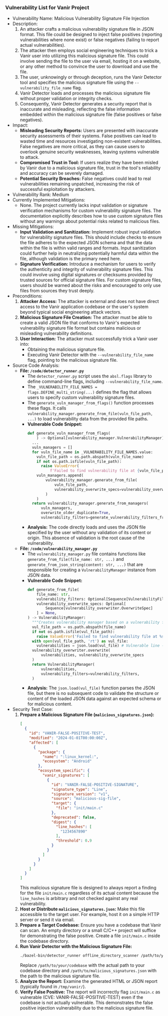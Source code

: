 ### Vulnerability List for Vanir Project

* Vulnerability Name: Malicious Vulnerability Signature File Injection
* Description:
    1. An attacker crafts a malicious vulnerability signature file in JSON format. This file could be designed to inject false positives (reporting vulnerabilities where none exist) or false negatives (failing to report actual vulnerabilities).
    2. The attacker then employs social engineering techniques to trick a Vanir user into utilizing this malicious signature file. This could involve sending the file to the user via email, hosting it on a website, or any other method to convince the user to download and use the file.
    3. The user, unknowingly or through deception, runs the Vanir Detector tool and specifies the malicious signature file using the `--vulnerability_file_name` flag.
    4. Vanir Detector loads and processes the malicious signature file without proper validation or integrity checks.
    5. Consequently, Vanir Detector generates a security report that is inaccurate and misleading, reflecting the false information embedded within the malicious signature file (false positives or false negatives).
* Impact:
    - **Misleading Security Reports:** Users are presented with inaccurate security assessments of their systems. False positives can lead to wasted time and resources investigating non-existent vulnerabilities. False negatives are more critical, as they can cause users to overlook genuine security weaknesses, leaving systems vulnerable to attack.
    - **Compromised Trust in Tool:** If users realize they have been misled by Vanir due to a malicious signature file, trust in the tool's reliability and accuracy can be severely damaged.
    - **Potential Security Breaches:** False negatives could lead to real vulnerabilities remaining unpatched, increasing the risk of successful exploitation by attackers.
* Vulnerability Rank: Medium
* Currently Implemented Mitigations:
    - None. The project currently lacks input validation or signature verification mechanisms for custom vulnerability signature files. The documentation explicitly describes how to use custom signature files without any warnings about potential risks related to malicious files.
* Missing Mitigations:
    - **Input Validation and Sanitization:** Implement robust input validation for vulnerability signature files. This should include checks to ensure the file adheres to the expected JSON schema and that the data within the file is within valid ranges and formats. Input sanitization could further help in neutralizing potentially harmful data within the file, although validation is the primary need here.
    - **Signature Verification:** Introduce a mechanism for users to verify the authenticity and integrity of vulnerability signature files. This could involve using digital signatures or checksums provided by trusted sources for official signature files. For custom signature files, users should be warned about the risks and encouraged to only use files from sources they trust deeply.
* Preconditions:
    1. **Attacker Access:** The attacker is external and does not have direct access to the Vanir application codebase or the user's system beyond typical social engineering attack vectors.
    2. **Malicious Signature File Creation:** The attacker must be able to create a valid JSON file that conforms to Vanir's expected vulnerability signature file format but contains malicious or misleading vulnerability definitions.
    3. **User Interaction:** The attacker must successfully trick a Vanir user into:
        - Obtaining the malicious signature file.
        - Executing Vanir Detector with the `--vulnerability_file_name` flag, pointing to the malicious signature file.
* Source Code Analysis:
    - **File: `/code/detector_runner.py`**
        - The `detector_runner.py` script uses the `absl.flags` library to define command-line flags, including `--vulnerability_file_name`.
        - The `_VULNERABILITY_FILE_NAMES = flags.DEFINE_multi_string(...)` defines the flag that allows users to specify custom vulnerability signature files.
        - The `generate_vuln_manager_from_flags()` function processes these flags. It calls `vulnerability_manager.generate_from_file(vuln_file_path, ...)` to load vulnerability data from the provided file paths.
        - **Vulnerable Code Snippet:**
            ```python
            def generate_vuln_manager_from_flags(
                ) -> Optional[vulnerability_manager.VulnerabilityManager]:
              ...
              vuln_managers = []
              for vuln_file_name in _VULNERABILITY_FILE_NAMES.value:
                vuln_file_path = os.path.abspath(vuln_file_name)
                if not os.path.isfile(vuln_file_path):
                  raise ValueError(
                      f'Failed to find vulnerability file at {vuln_file_path}')
                vuln_managers.append(
                    vulnerability_manager.generate_from_file(
                        vuln_file_path,
                        vulnerability_overwrite_specs=vulnerability_overwrite_specs,
                    )
                )
              return vulnerability_manager.generate_from_managers(
                  vuln_managers,
                  overwrite_older_duplicate=True,
                  vulnerability_filters=generate_vulnerability_filters_from_flags())
            ```
        - **Analysis:** The code directly loads and uses the JSON file specified by the user without any validation of its content or origin. This absence of validation is the root cause of the vulnerability.
    - **File: `/code/vulnerability_manager.py`**
        - The `vulnerability_manager.py` file contains functions like `generate_from_file(file_name: str, ...)` and `generate_from_json_string(content: str, ...)` that are responsible for creating a `VulnerabilityManager` instance from JSON data.
        - **Vulnerable Code Snippet:**
            ```python
            def generate_from_file(
                file_name: str,
                vulnerability_filters: Optional[Sequence[VulnerabilityFilter]] = None,
                vulnerability_overwrite_specs: Optional[
                    Sequence[vulnerability_overwriter.OverwriteSpec]
                ] = None,
            ) -> VulnerabilityManager:
              """Creates vulnerability manager based on a vulnerability file."""
              vul_file_path = os.path.abspath(file_name)
              if not os.path.isfile(vul_file_path):
                raise ValueError('Failed to find vulnerability file at %s' % vul_file_path)
              with open(vul_file_path, 'rt') as vul_file:
                vulnerabilities = json.load(vul_file) # Vulnerable line - JSON is loaded without validation
              vulnerability_overwriter.overwrite(
                  vulnerabilities, vulnerability_overwrite_specs
              )
              return VulnerabilityManager(
                  vulnerabilities,
                  vulnerability_filters=vulnerability_filters,
              )
            ```
        - **Analysis:** The `json.load(vul_file)` function parses the JSON file, but there is no subsequent code to validate the structure or content of the loaded JSON data against an expected schema or for malicious content.
* Security Test Case:
    1. **Prepare a Malicious Signature File (`malicious_signatures.json`):**
        ```json
        [
          {
            "id": "VANIR-FALSE-POSITIVE-TEST",
            "modified": "2024-01-01T00:00:00Z",
            "affected": [
              {
                "package": {
                  "name": ":linux_kernel:",
                  "ecosystem": "Android"
                },
                "ecosystem_specific": {
                  "vanir_signatures": [
                    {
                      "id": "VANIR-FALSE-POSITIVE-SIGNATURE",
                      "signature_type": "Line",
                      "signature_version": "v1",
                      "source": "malicious-sig-file",
                      "target": {
                        "file": "init/main.c"
                      },
                      "deprecated": false,
                      "digest": {
                        "line_hashes": [
                          "1234567890"
                        ],
                        "threshold": 0.9
                      }
                    }
                  ]
                }
              }
            ]
          }
        ]
        ```
        This malicious signature file is designed to always report a finding for the file `init/main.c` regardless of its actual content because the `line_hashes` is arbitrary and not checked against any real vulnerability.
    2. **Host or Distribute `malicious_signatures.json`:** Make this file accessible to the target user. For example, host it on a simple HTTP server or send it via email.
    3. **Prepare a Target Codebase:** Ensure you have a codebase that Vanir can scan. An empty directory or a small C/C++ project will suffice for demonstrating the false positive. Create a file `init/main.c` inside the codebase directory.
    4. **Run Vanir Detector with the Malicious Signature File:**
        ```bash
        ./bazel-bin/detector_runner offline_directory_scanner /path/to/your/codebase --vulnerability_file_name=/path/to/malicious_signatures.json
        ```
        Replace `/path/to/your/codebase` with the actual path to your codebase directory and `/path/to/malicious_signatures.json` with the path to the malicious signature file.
    5. **Analyze the Report:** Examine the generated HTML or JSON report (typically found in `/tmp/vanir/`).
    6. **Verify False Positive:** The report will incorrectly flag `init/main.c` as vulnerable (CVE: VANIR-FALSE-POSITIVE-TEST) even if the codebase is not actually vulnerable. This demonstrates the false positive injection vulnerability due to the malicious signature file.